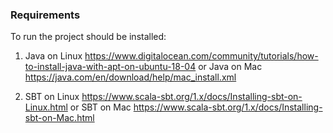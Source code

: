 ### Requirements 

To run the project should be installed:
1. Java on Linux
https://www.digitalocean.com/community/tutorials/how-to-install-java-with-apt-on-ubuntu-18-04
or Java on Mac
https://java.com/en/download/help/mac_install.xml

2. SBT on Linux
https://www.scala-sbt.org/1.x/docs/Installing-sbt-on-Linux.html
or SBT on Mac
https://www.scala-sbt.org/1.x/docs/Installing-sbt-on-Mac.html
